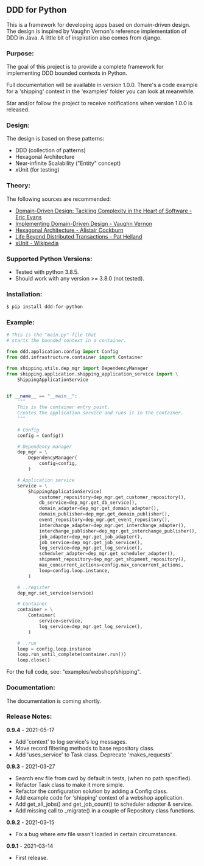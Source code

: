 ## DDD for Python  

This is a framework for developing apps based on domain-driven design.
 The design is inspired by Vaughn Vernon's reference implementation of DDD in Java.
 A little bit of inspiration also comes from django.

### Purpose:

The goal of this project is to provide a complete framework for implementing DDD bounded contexts in Python.

Full documentation will be available in version 1.0.0. There's a code example for a 'shipping' context in the 'examples' folder you can look at meanwhile.

Star and/or follow the project to receive notifications when version 1.0.0 is released.

### Design: 

The design is based on these patterns:

- DDD (collection of patterns)
- Hexagonal Architecture
- Near-infinite Scalability ("Entity" concept)
- xUnit (for testing)

### Theory: 
  
The following sources are recommended:
  
- [Domain-Driven Design: Tackling Complexity in the Heart of Software - Eric Evans](https://www.amazon.com/Domain-Driven-Design-Tackling-Complexity-Software/dp/0321125215)  
- [Implementing Domain-Driven Design - Vaughn Vernon](https://www.amazon.com/Implementing-Domain-Driven-Design-Vaughn-Vernon/dp/0321834577)  
- [Hexagonal Architecture - Alistair Cockburn](https://alistair.cockburn.us/hexagonal-architecture/)
- [Life Beyond Distributed Transactions - Pat Helland](https://queue.acm.org/detail.cfm?id=3025012)
- [xUnit - Wikipedia](https://en.wikipedia.org/wiki/XUnit)

### Supported Python Versions:

- Tested with python 3.8.5.
- Should work with any version >= 3.8.0 (not tested).
  
### Installation:
  
```bash
$ pip install ddd-for-python
```
  
### Example:

```python
# This is the "main.py" file that
# starts the bounded context in a container.

from ddd.application.config import Config
from ddd.infrastructure.container import Container

from shipping.utils.dep_mgr import DependencyManager
from shipping.application.shipping_application_service import \
    ShippingApplicationService


if __name__ == "__main__":
    """
    This is the container entry point.    
    Creates the application service and runs it in the container.
    """
    
    # Config
    config = Config()

    # Dependency manager
    dep_mgr = \
        DependencyManager(
            config=config,
        )

    # Application service
    service = \
        ShippingApplicationService(
            customer_repository=dep_mgr.get_customer_repository(),
            db_service=dep_mgr.get_db_service(),
            domain_adapter=dep_mgr.get_domain_adapter(),
            domain_publisher=dep_mgr.get_domain_publisher(),
            event_repository=dep_mgr.get_event_repository(),
            interchange_adapter=dep_mgr.get_interchange_adapter(),
            interchange_publisher=dep_mgr.get_interchange_publisher(),
            job_adapter=dep_mgr.get_job_adapter(),
            job_service=dep_mgr.get_job_service(),
            log_service=dep_mgr.get_log_service(),
            scheduler_adapter=dep_mgr.get_scheduler_adapter(),
            shipment_repository=dep_mgr.get_shipment_repository(),
            max_concurrent_actions=config.max_concurrent_actions,
            loop=config.loop.instance,
        )

    # ..register
    dep_mgr.set_service(service)

    # Container
    container = \
        Container(
            service=service,
            log_service=dep_mgr.get_log_service(),
        )

    # ..run
    loop = config.loop.instance
    loop.run_until_complete(container.run())
    loop.close()
```

For the full code, see: "examples/webshop/shipping".
  
### Documentation:
  
The documentation is coming shortly.
  
### Release Notes:

**0.9.4** - 2021-05-17
- Add 'context' to log service's log messages.
- Move record filtering methods to base repository class.
- Add 'uses_service' to Task class. Deprecate 'makes_requests'.

**0.9.3** - 2021-03-27
- Search env file from cwd by default in tests, (when no path specified).
- Refactor Task class to make it more simple.
- Refactor the configuration solution by adding a Config class.
- Add example code for 'shipping' context of a webshop application.
- Add get_all_jobs() and get_job_count() to scheduler adapter & service.
- Add missing call to _migrate() in a couple of Repository class functions.

**0.9.2** - 2021-03-15
- Fix a bug where env file wasn't loaded in certain circumstances.

**0.9.1** - 2021-03-14
- First release.
